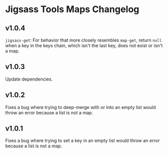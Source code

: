 # Jigsass Tools Maps Changelog

## v1.0.4
`jigsass-get`: For behavior that more closely resembles `map-get`, return `null` 
when a key in the keys chain, which isn't the last key, does not exist or 
isn't a map.

## v1.0.3
Update dependencies.

## v1.0.2
Fixes a bug where trying to deep-merge with or into an
empty list would throw an error because a list is not a map.

## v1.0.1
Fixes a bug where trying to set a key in an empty list would
throw an error because a list is not a map.
